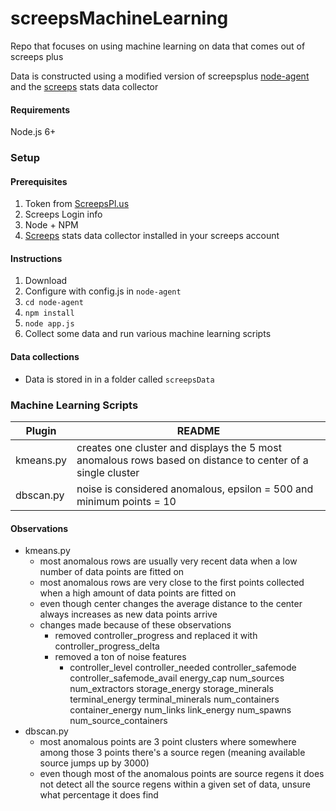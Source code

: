 # screepsMachineLearning

Repo that focuses on using machine learning on data that comes out of screeps plus

Data is constructed using a modified version of screepsplus [node-agent](https://github.com/ScreepsPlus/node-agent) and the [screeps](https://github.com/LispEngineer/screeps) stats data collector

#### Requirements
Node.js 6+

### Setup

#### Prerequisites

1. Token from [ScreepsPl.us](https://screepspl.us/agent)
2. Screeps Login info
3. Node + NPM
4. [Screeps](https://github.com/LispEngineer/screeps) stats data collector installed in your screeps account

#### Instructions

1. Download
2. Configure with config.js in `node-agent`
3. `cd node-agent`
4. `npm install`
5. `node app.js`
6. Collect some data and run various machine learning scripts

#### Data collections
- Data is stored in in a folder called `screepsData`

### Machine Learning Scripts
| Plugin | README |
| ------ | ------ |
| kmeans.py | creates one cluster and displays the 5 most anomalous rows based on distance to center of a single cluster |
| dbscan.py | noise is considered anomalous, epsilon = 500 and minimum points = 10 |

#### Observations
* kmeans.py
    * most anomalous rows are usually very recent data when a low number of data points are fitted on
    * most anomalous rows are very close to the first points collected when a high amount of data points are fitted on
    * even though center changes the average distance to the center always increases as new data points arrive
    * changes made because of these observations
        * removed controller_progress and replaced it with controller_progress_delta
        * removed a ton of noise features
            * controller_level controller_needed controller_safemode controller_safemode_avail energy_cap num_sources num_extractors storage_energy storage_minerals terminal_energy terminal_minerals num_containers container_energy num_links link_energy num_spawns num_source_containers
 * dbscan.py
    * most anomalous points are 3 point clusters where somewhere among those 3 points there's a source regen (meaning available source jumps up by 3000)
    * even though most of the anomalous points are source regens it does not detect all the source regens within a given set of data, unsure what percentage it does find
